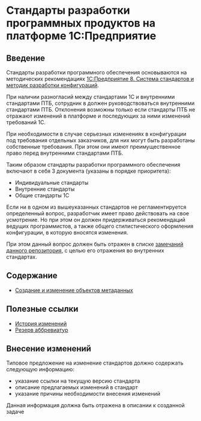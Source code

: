 # Стандарты разработки программных продуктов на платформе 1С:Предприятие

## Введение

Стандарты разработки программного обеспечения основываются на методических рекомендациях [1С:Предприятие 8. Система стандартов и методик разработки конфигураций](http://its.1c.ru/db/v8std).

При наличии разногласий между стандартами 1С и внутренними стандартами ПТБ, сотрудник в должен руководствоваться внутренними стандартами ПТБ. Отклонения возможны только если стандарты ПТБ не отражают изменений в платформе и последующих за ними изменений требований 1С.

При необходимости в случае серьезных изменениях в конфигурации под требования отдельных заказчиков, для них могут быть разработаны собственные требования. При этом они имеют преимущественное право перед внутренними стандартами ПТБ.

Таким образом стандарты разработки программного обеспечения включают в себя 3 документа (указаны в порядке приоритета):
* Индивидуальные стандарты
* Внутренние стандарты
* Общие стандарты 1С

Если ни в одном из вышеуказанных стандартов не регламентируется определенный вопрос, разработчик имеет право действовать на свое усмотрение. Но при этом он должен придерживаться рекомендаций ведущих программистов, а также общего стилистического оформления конфигурации, в которую вносятся изменения. 

При этом данный вопрос должен быть отражен в списке [замечаний данного репозитория](https://github.com/progtb/1c-style-guide-progtb/issues), с целью его отражения во внутренних стандартах.

## Содержание

* [Создание и изменение объектов метаданных](./std_prt_1.MD)

## Полезные ссылки

* [История изменений](./history.MD)
* [Резерв аббревиатур](./abbr.MD)

## Внесение изменений

Типовое предложение на изменение стандартов должно содержать следующую информацию:
* указание ссылки на текущую версию стандарта
* описание предлагаемых изменений в стандарт
* указание причины необходимости внесения изменений

Данная информация должна быть отражена в описании к созданной задаче